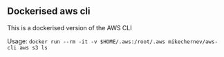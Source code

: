 ## Dockerised aws cli

This is a dockerised version of the AWS CLI

Usage: `docker run --rm -it -v $HOME/.aws:/root/.aws mikechernev/aws-cli aws s3 ls`
